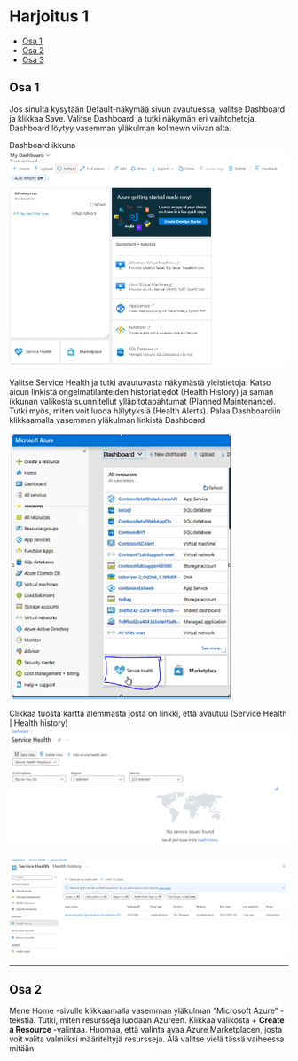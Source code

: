 # Harjoitus 1

- [Osa 1](#Osa-1)
- [Osa 2](#Osa-2)
- [Osa 3](#Osa-3)

## Osa 1
Jos sinulta kysytään Default-näkymää sivun avautuessa, valitse Dashboard ja klikkaa Save. Valitse Dashboard ja tutki näkymän eri vaihtohetoja. Dashboard löytyy vasemman yläkulman kolmewn viivan alta.

<!-- <img src="harjoitus1/azure-02.PNG" width="400"> -->

Dashboard ikkuna
<img src="harjoitus1/azure-03.PNG">

Valitse Service Health ja tutki avautuvasta näkymästä yleistietoja. Katso aicun linkistä ongelmatilanteiden historiatiedot (Health History) ja saman ikkunan valikosta suunnitellut ylläpitotapahtumat (Planned Maintenance). Tutki myös, miten voit luoda hälytyksiä (Health Alerts). Palaa Dashboardiin klikkaamalla vasemman yläkulman linkistä Dashboard

<img src="harjoitus1/azure-03-1.PNG" width="400">

Clikkaa tuosta kartta alemmasta josta on linkki, että avautuu (Service Health | Health history)
<img src="harjoitus1/azure-04.PNG">

<img src="harjoitus1/azure-05.PNG">

<hr>

## Osa 2

Mene Home -sivulle klikkaamalla vasemman yläkulman ”Microsoft Azure” -tekstiä. Tutki, miten resursseja luodaan Azureen. Klikkaa valikosta + <b> Create a Resource </b> -valintaa. Huomaa, että valinta avaa Azure Marketplacen, josta voit valita valmiiksi määriteltyjä resursseja. Älä valitse vielä tässä vaiheessa mitään.
